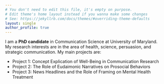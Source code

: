 ```yaml
---
# You don't need to edit this file, it's empty on purpose.
# Edit theme's home layout instead if you wanna make some changes
# See: https://jekyllrb.com/docs/themes/#overriding-theme-defaults
layout: single
author_profile: true
---
```


I am a **PhD candidate** in Communication Science at University of Maryland. My research interests are in the area of health, science, persuasion, and strategic communication. My main projects are:
- Project 1: Concept Explication of Well-Being in Communication Research
- Project 2: The Role of Eudaimonic Narratives on Prosocial Behaviors
- Project 3: News Headlines and the Role of Framing on Mental Health Treatment
